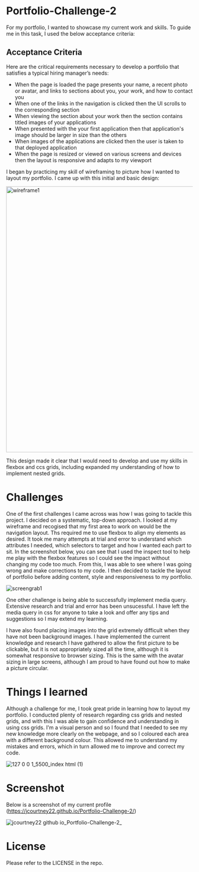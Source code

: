 # Portfolio-Challenge-2

For my portfolio, I wanted to showcase my current work and skills. To guide me in this task, I used the below acceptance criteria:

## Acceptance Criteria

Here are the critical requirements necessary to develop a portfolio that satisfies a typical hiring manager’s needs:

* When the page is loaded the page presents your name, a recent photo or avatar, and links to sections about you, your work, and how to contact you
* When one of the links in the navigation is clicked then the UI scrolls to the corresponding section
* When viewing the section about your work then the section contains titled images of your applications
* When presented with the your first application then that application's image should be larger in size than the others
* When images of the applications are clicked then the user is taken to that deployed application
* When the page is resized or viewed on various screens and devices then the layout is responsive and adapts to my viewport

I began by practicing my skill of wireframing to picture how I wanted to layout my portfolio. I came up with this initial and basic design:

<img width="717" alt="wireframe1" src="https://user-images.githubusercontent.com/115502589/198709588-9edd4a95-f95e-4dfd-aa77-31e45a662577.PNG">

This design made it clear that I would need to develop and use my skills in flexbox and ccs grids, including expanded my understanding of how to implement nested grids.

# Challenges 
 
One of the first challenges I came across was how I was going to tackle this project. I decided on a systematic, top-down approach. I looked at my wireframe and recogised that my first area to work on would be the navigation layout. Ths required me to use flexbox to align my elements as desired. It took me many attempts at trial and error to understand which attributes I needed, which selectors to target and how I wanted each part to sit. In the screenshot below, you can see that I used the inspect tool to help me play with the flexbox features so I could see the impact without changing my code too much. From this, I was able to see where I was going wrong and make corrections to my code. I then decided to tackle the layout of portfolio before adding content, style and responsiveness to my portfolio.

![screengrab1](https://user-images.githubusercontent.com/115502589/198709836-103a41c9-a73e-4cd1-b6da-333c1316d3b9.png)

One other challenge is being able to successfully implement media query. Extensive research and trial and error has been unsucessful. I have left the media query in css for anyone to take a look and offer any tips and suggestions so I may extend my learning.

I have also found placing images into the grid extremely difficult when they have not been background images. I have implemented the current knowledge and research I have gathered to allow the first picture to be clickable, but it is not appropriately sized all the time, although it is somewhat responsive to browser sizing. This is the same with the avatar sizing in large screens, although I am proud to have found out how to make a picture circular.


# Things I learned

Although a challenge for me, I took great pride in learning how to layout my portfolio. I conducted plenty of research regarding css grids and nested grids, and with this I was able to gain confidence and understanding in using css grids. I'm a visual person and so I found that I needed to see my new knowledge more clearly on the webpage, and so I coloured each area with a different background colour. This allowed me to understand my mistakes and errors, which in turn allowed me to improve and correct my code.

 ![127 0 0 1_5500_index html (1)](https://user-images.githubusercontent.com/115502589/198712087-dc25cae6-803b-4f09-9554-85a4dfe083af.png)
 
 # Screenshot

Below is a screenshot of my current profile (https://jcourtney22.github.io/Portfolio-Challenge-2/)

![jcourtney22 github io_Portfolio-Challenge-2_](https://user-images.githubusercontent.com/115502589/199356984-8b687a5c-60ad-4722-a13e-ac0fe1d92345.png)


# License
  
Please refer to the LICENSE in the repo.
